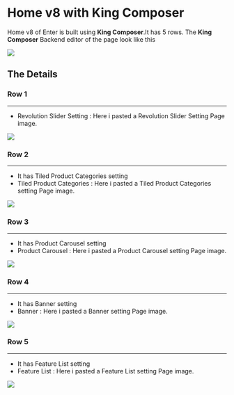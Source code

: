 # Home v8 with King Composer

Home v8 of Enter is built using **King Composer**.It has 5 rows. The **King Composer** Backend editor of the page look like this

![](http://transvelo.github.io/docs/enter/images/kc-homev8-setting.png)


## The Details

### Row 1
---
* Revolution Slider Setting : Here i pasted a Revolution Slider Setting Page image.

![](http://transvelo.github.io/docs/enter/images/home8-slider-setting.png)


### Row 2
---
* It has Tiled Product Categories setting
* Tiled Product Categories : Here i pasted a Tiled Product Categories setting Page image.

![](http://transvelo.github.io/docs/enter/images/kc-tiled-product-categories.png)

### Row 3
---
* It has Product Carousel setting
* Product Carousel : Here i pasted a Product Carousel setting Page image.

![](http://transvelo.github.io/docs/enter/images/kc-products-carousel-setting.png)


### Row 4
---
* It has Banner setting
* Banner : Here i pasted a Banner setting Page image.

![](http://transvelo.github.io/docs/enter/images/kc-banner-setting.png)

### Row 5
---
* It has Feature List setting
* Feature List : Here i pasted a Feature List setting Page image.

![](http://transvelo.github.io/docs/enter/images/kc-features-list-setting.png)
